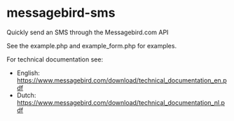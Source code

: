 messagebird-sms
===============

Quickly send an SMS through the Messagebird.com API

See the example.php and example_form.php for examples.

For technical documentation see:
 - English: https://www.messagebird.com/download/technical_documentation_en.pdf
 - Dutch: https://www.messagebird.com/download/technical_documentation_nl.pdf
